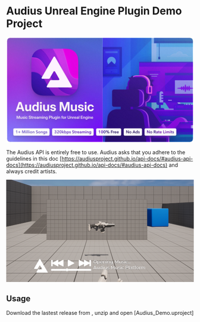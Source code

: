 # Audius Unreal Engine Plugin Demo Project
![banner.png](screenshots/banner.png)

The Audius API is entirely free to use. Audius asks that you adhere to the guidelines in this doc [https://audiusproject.github.io/api-docs/#audius-api-docs](https://audiusproject.github.io/api-docs/#audius-api-docs) and always credit artists.

![main.png](screenshots/main.png)

## Usage

Download the lastest release from [](Releases), unzip and open [Audius_Demo.uproject]

